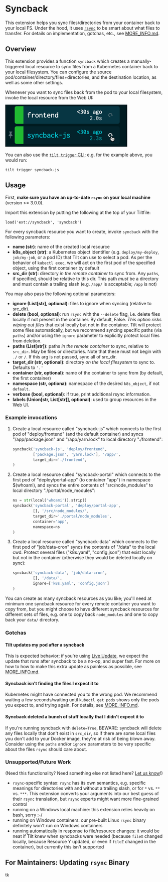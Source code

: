 # Syncback

This extension helps you sync files/directories from your container back to your local FS. Under the hood, it uses [`rsync`](https://rsync.samba.org/) to be smart about what files to transfer. For details on implementation, gotchas, etc., see [MORE_INFO.md](MORE_INFO.md).

## Overview
This extension provides a function `syncback` which creates a manually-triggered local resource to sync files from a Kubernetes container back to your local filesystem. You can configure the source pod/container/directory/files+directories, and the destination location, as well as some other settings.

Whenever you want to sync files back from the pod to your local filesystem, invoke the local resource from the Web UI:

![A syncback resource in the sidebar, with the trigger button highlighted](assets/trigger-syncback.png)

You can also use the [`tilt trigger` CLI](https://docs.tilt.dev/cli/tilt_trigger.html); e.g. for the example above, you would run:
```
tilt trigger syncback-js
```

## Usage
First, **make sure you have an up-to-date `rsync` on your local machine** (version >= 3.0.0).

Import this extension by putting the following at the top of your Tiltfile:
```
load('ext://syncback', 'syncback')
```

For every syncback resource you want to create, invoke `syncback` with the following parameters:

* **name (str)**: name of the created local resource
* **k8s_object (str)**: a Kubernetes object identifier (e.g. `deploy/my-deploy`, `job/my-job`, or a pod ID) that Tilt can use to select a pod. As per the behavior of `kubectl exec`, we will act on the first pod of the specified object, using the first container by default
* **src_dir (str)**: directory *in the remote container* to sync from. Any `paths`, if specified, should be relative to this dir. This path *must* be a directory and must contain a trailing slash (e.g. `/app/` is acceptable; `/app` is not)

You may also pass the following optional parameters:
* **ignore (List[str], optional)**: files to ignore when syncing (relative to src_dir).
* **delete (bool, optional)**: run `rsync` with the `--delete` flag, i.e. delete files locally if not present in the container. By default, False. *This option risks wiping out files* that exist locally but not in the container. Tilt will protect some files automatically, but we recommend syncing specific paths (via `paths`) and/or using the `ignore` parameter to explicitly protect local files from deletion.
* **paths (List[str])**: paths *in the remote container* to sync, relative to `src_dir`. May be files or directories. Note that these must not begin with `./` or `/`. If this arg is not passed, sync all of src_dir.
* **target_dir (str, optional)**: directory *on the local filesystem* to sync to. Defaults to `'.'`
* **container (str, optional)**: name of the container to sync from (by default, the first container)
* **namespace (str, optiona)**: namespace of the desired `k8s_object`, if not `default`.
* **verbose (bool, optional)**: if true, print additional rsync information.
* **labels (Union[str, List[str]], optional)**: used to group resources in the Web UI.

### Example invocations
1. Create a local resource called "syncback-js" which connects to the first pod of "deploy/frontend" (and the default container) and syncs "/app/package.json" and "/app/yarn.lock" to local directory "./frontend":
    ```python
    syncback('syncback-js', 'deploy/frontend',
             ['package.json', 'yarn.lock'], '/app/',
             target_dir='./frontend',
    )
    ```

2. Create a local resource called "syncback-portal" which connects to the first pod of "deploy/portal-app" (to container "app") in namespace $(whoami), and syncs the entire contents of "src/node_modules" to local directory "./portal/node_modules":
    ```python
    ns = str(local('whoami')).strip()
    syncback('syncback-portal', 'deploy/portal-app',
             [], '/src/node_modules/',
             target_dir='./portal/node_modules',
             container='app',
             namespace=ns
    )
    ```

3. Create a local resource called "syncback-data" which connects to the first pod of "job/data-cron" syncs the contents of "/data" to the local cwd. Protect several files ("k8s.yaml", "config.json") that exist locally but not in the container (otherwise they would be deleted locally on sync):
    ```python
    syncback('syncback-data', 'job/data-cron',
             [], '/data/',
             ignore=['k8s.yaml', 'config.json']
   )
    ```

You can create as many syncback resources as you like; you'll need at minimum one syncback resource for every remote container you want to copy from, but you might choose to have different syncback resources for different sets of files, e.g. one to copy back `node_modules` and one to copy back your `data/` directory.

### Gotchas
#### Tilt updates my pod after a syncback
This is expected behavior; if you're using [Live Update](https://docs.tilt.dev/live_update_tutorial.html), we expect the update that runs after syncback to be a no-op, and super fast. For more on how to how to make this extra update as painless as possible, see [MORE_INFO.md](MORE_INFO.md).

#### Syncback isn't finding the files I expect it to
Kubernetes might have connected you to the wrong pod. We recommend waiting a few seconds/waiting until `kubectl get pods` shows only the pods you expect to, and trying again. For details, see [MORE_INFO.md](MORE_INFO.md).

#### Syncback deleted a bunch of stuff locally that I didn't expect it to
If you're running syncback with `delete=True`, BEWARE: syncback will delete any files locally that don't exist in `src_dir`, so if there are some local files you don't add to your Docker image, they're at risk of being blown away. Consider using the `paths` and/or `ignore` parameters to be very specific about the files `rsync` should care about.

### Unsupported/Future Work
(Need this functionality? Need something else not listed here? [Let us know](https://github.com/tilt-dev/tilt-extensions/issues)!)
* `rsync`-specific syntax: `rsync` has its own semantics, e.g. specific meanings for directories with and without a trailing slash, or for `*` vs. `**` vs. `***`. This extension converts your arguments into our best guess of their `rsync` translation, but `rsync` experts might want more fine-grained control
* running on a Windows local machine: this extension relies heavily on bash, sorry :-/
* running on Windows containers: our pre-built Linux `rsync` binary definitely won't run on Windows containers
* running automatically in response to file/resource changes: it would be neat if Tilt knew when syncbacks were needed (because `fileX` changed locally, because Resource Y updated, or even if `fileZ` changed in the container), but currently this isn't supported

## For Maintainers: Updating `rsync` Binary
tk

[^1]: https://www.digitalocean.com/community/tutorials/how-to-use-rsync-to-sync-local-and-remote-directories
